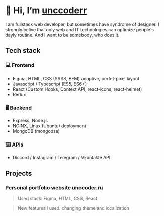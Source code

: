 # 👋 Hi, I’m [unccoderr](https://unccoder.ru)

I am fullstack web developer, but sometimes have syndrome of designer. I strongly belive that only web and IT technologies can optimize people's dayly routine. And I want to be somebody, who does it.

## Tech stack

### 💻 Frontend
* Figma, HTML, CSS (SASS, BEM) adaptive, perfet-pixel layout
* Javascript / Typescript (ES5, ES6+)
* React (Custom Hooks, Context API, react-icons, react-helmet)
* Redux
### 🖥️ Backend
* Express, Node.js
* NGINX, Linux (Ubuntu) deployment
* MongoDB (mongoose)
### ⌨️ APIs
* Discord / Instagram / Telegram / Vkontakte API

## Projects

### Personal portfolio website [unccoder.ru](https://unccoder.ru)
> Used stack: Figma, HTML, CSS, React

> New features I used: changing theme and localization 





